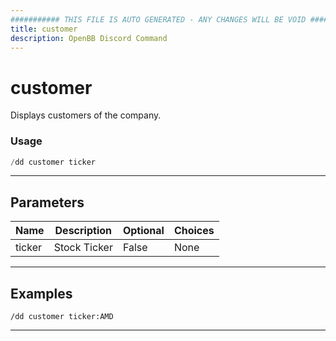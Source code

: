 ```yaml
---
########### THIS FILE IS AUTO GENERATED - ANY CHANGES WILL BE VOID ###########
title: customer
description: OpenBB Discord Command
---
```


# customer

Displays customers of the company.

### Usage

```python wordwrap
/dd customer ticker
```

---

## Parameters

| Name | Description | Optional | Choices |
| ---- | ----------- | -------- | ------- |
| ticker | Stock Ticker | False | None |


---

## Examples

```
/dd customer ticker:AMD
```
---
